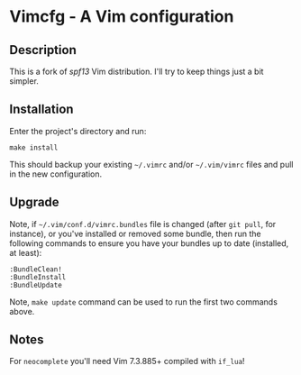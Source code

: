 # Vimcfg - A Vim configuration

## Description

This is a fork of *spf13* Vim distribution. I'll try to keep things just a bit simpler.

## Installation

Enter the project's directory and run:

	make install

This should backup your existing `~/.vimrc` and/or `~/.vim/vimrc` files and pull in the new configuration.

## Upgrade

Note, if `~/.vim/conf.d/vimrc.bundles` file is changed (after `git pull`, for instance),
or you've installed or removed some bundle, then run the following commands to ensure
you have your bundles up to date (installed, at least):

	:BundleClean!
	:BundleInstall
	:BundleUpdate

Note, `make update` command can be used to run the first two commands above.

## Notes

For `neocomplete` you'll need Vim 7.3.885+ compiled with `if_lua`!
